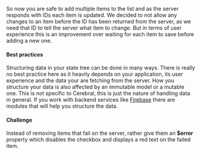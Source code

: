 So now you are safe to add multiple items to the list and as the server responds with IDs each item is updated. We decided to not allow any changes to an item before the ID has been returned from the server, as we need that ID to tell the server what item to change. But in terms of user experience this is an improvement over waiting for each item to save before adding a new one.

#### Best practices
Structuring data in your state tree can be done in many ways. There is really no best practice here as it heavily depends on your application, its user experience and the data your are fetching from the server. How you structure your data is also affected by an immutable model or a mutable one. This is not specific to Cerebral, this is just the nature of handling data in general. If you work with backend services like [Firebase](https://firebase.google.com/) there are modules that will help you structure the data. 

#### Challenge
Instead of removing items that fail on the server, rather give them an **$error** property which disables the checkbox and displays a red text on the failed item.
